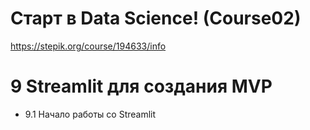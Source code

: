 # Старт в Data Science! (Course02)
https://stepik.org/course/194633/info

# 9 Streamlit для создания MVP
- 9.1 Начало работы со Streamlit